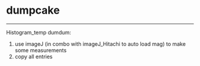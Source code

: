 # dumpcake
-------------------------------
Histogram_temp dumdum:
1. use imageJ (in combo with imageJ_Hitachi to auto load mag) to make some measurements
2. copy all entries 
